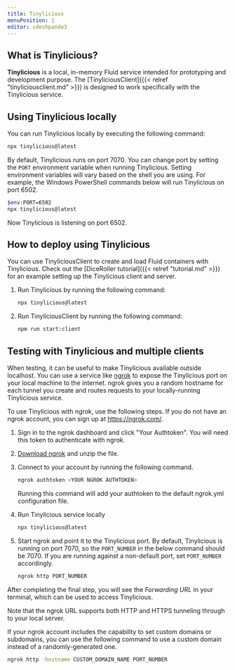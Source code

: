 ```yaml
---
title: Tinylicious
menuPosition: 1
editor: sdeshpande3
---
```


## What is Tinylicious?

**Tinylicious** is a local, in-memory Fluid service intended for prototyping and development purpose. The [TinyliciousClient]({{< relref "tinyliciousclient.md" >}}) is designed to work specifically with the Tinylicious service.

## Using Tinylicious locally

You can run Tinylicious locally by executing the following command:

```sh
npx tinylicious@latest
```

By default, Tinylicious runs on port 7070. You can change port by setting the `PORT` environment variable when running Tinylicious. Setting environment variables will vary based on the shell you are using. For example, the Windows PowerShell commands below will run Tinylicious on port 6502.

```sh
$env:PORT=6502
npx tinylicious@latest
```

Now Tinylicious is listening on port 6502.

## How to deploy using Tinylicious

You can use TinyliciousClient to create and load Fluid containers with Tinylicious. Check out the [DiceRoller tutorial]({{< relref "tutorial.md" >}}) for an example setting up the Tinylicious client and server.

1. Run Tinylicious by running the following command:

    ```sh
    npx tinylicious@latest
    ```

2. Run TinyliciousClient by running the following command:

    ```sh
    npm run start:client
    ```

## Testing with Tinylicious and multiple clients

When testing, it can be useful to make Tinylicious available outside localhost. You can use a service like [ngrok](https://ngrok.com/) to expose the Tinylicious port on your local machine to the internet. ngrok gives you a random hostname for each tunnel you create and routes requests to your locally-running Tinylicious service.

To use Tinylicious with ngrok, use the following steps. If you do not have an ngrok account, you can sign up at <https://ngrok.com/>.

1. Sign in to the ngrok dashboard and click "Your Authtoken". You will need this token to authenticate with ngrok.

2. [Download ngrok](https://ngrok.com/download) and unzip the file.

3. Connect to your account by running the following command.

    ```sh
    ngrok authtoken <YOUR NGROK AUTHTOKEN>
    ```

    Running this command will add your authtoken to the default ngrok.yml configuration file.

4. Run Tinylicious service locally

    ```sh
    npx tinylicious@latest
    ```

5. Start ngrok and point it to the Tinylicious port. By default, Tinylicious is running on port 7070, so the `PORT_NUMBER` in the below command should be 7070. If you are running against a non-default port, set `PORT_NUMBER` accordingly.

    ```sh
    ngrok http PORT_NUMBER
    ```

After completing the final step, you will see the *Forwarding URL* in your terminal, which can be used to access Tinylicious.

Note that the ngrok URL supports both HTTP and HTTPS tunneling through to your local server.

If your ngrok account includes the capability to set custom domains or subdomains, you can use the following command to use a custom domain instead of a randomly-generated one.

```sh
ngrok http -hostname CUSTOM_DOMAIN_NAME PORT_NUMBER
```
